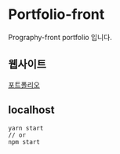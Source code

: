 # Portfolio-front

Prography-front portfolio 입니다.

## 웹사이트

[포트폴리오](https://godsenal.github.io/prography-front)

## localhost

```
yarn start
// or
npm start
```
